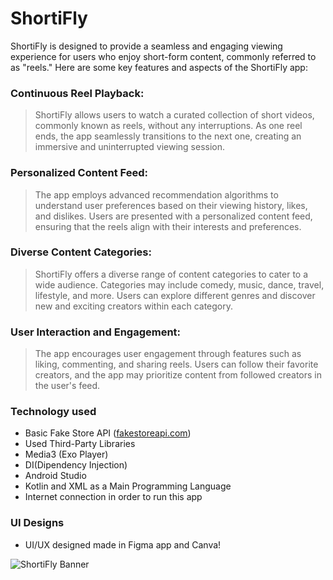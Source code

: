# ShortiFly

ShortiFly is designed to provide a seamless and engaging viewing experience for users who enjoy short-form content, commonly referred to as "reels." Here are some key features and aspects of the ShortiFly app:

### Continuous Reel Playback:
> ShortiFly allows users to watch a curated collection of short videos, commonly known as reels, without any interruptions.
As one reel ends, the app seamlessly transitions to the next one, creating an immersive and uninterrupted viewing session.
### Personalized Content Feed:
> The app employs advanced recommendation algorithms to understand user preferences based on their viewing history, likes, and dislikes.
Users are presented with a personalized content feed, ensuring that the reels align with their interests and preferences.
### Diverse Content Categories:
> ShortiFly offers a diverse range of content categories to cater to a wide audience. Categories may include comedy, music, dance, travel, lifestyle, and more.
Users can explore different genres and discover new and exciting creators within each category.
### User Interaction and Engagement:
> The app encourages user engagement through features such as liking, commenting, and sharing reels.
Users can follow their favorite creators, and the app may prioritize content from followed creators in the user's feed.

### Technology used
- Basic Fake Store API ([fakestoreapi.com](https://serpapi.com))
- Used Third-Party Libraries
- Media3 (Exo Player)
- DI(Dipendency Injection)
- Android Studio
- Kotlin and XML as a Main Programming Language
- Internet connection in order to run this app

### UI Designs
- UI/UX designed made in Figma app and Canva!

![ShortiFly Banner](https://github.com/LalremLian/Shortifly/assets/68969199/8559d71f-2fc3-4a82-84b2-e6484133f476)